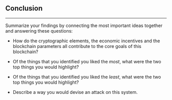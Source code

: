<!-- .slide: data-background-color="#8D3AED" -->

## Conclusion

---

Summarize your findings by connecting the most important ideas together and answering these questions:

- How do the cryptographic elements, the economic incentives and the blockchain parameters all contribute to the core goals of this blockchain?

- Of the things that you identified you liked the _most_, what were the two top things you would highlight?

- Of the things that you identified you liked the _least_, what were the two top things you would highlight?

- Describe a way you would devise an attack on this system.

